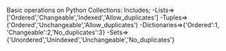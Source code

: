 Basic operations on Python Collections:
 Includes;
 -Lists=>['Ordered','Changeable','Indexed','Allow_duplicates']
 -Tuples=>('Ordered','Unchangeable','Allow_duplicates')
 -Dictionaries=>{'Ordered':1, 'Changeable':2,'No_duplicates':3}
 -Sets=>{'Unordered','Unindexed','Unchangeable','No_duplicates'}
 
 